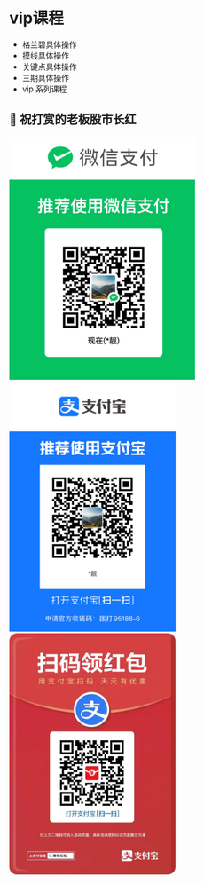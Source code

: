 # vip课程

* 格兰碧具体操作
* 摸线具体操作
* 关键点具体操作
* 三期具体操作
* vip 系列课程




## 🤝 祝打赏的老板股市长红

<img width="335" src=../assets/wepay.png />
<img width="300" src=../assets/alipay.jpg />
<img width="300" src=../assets/hb.jpg />